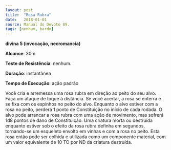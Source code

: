 ```yaml
---
layout: post
title:  "Rosa Rubra"
date:   2018-01-01
source: Manual do Devoto 89.
tags: [nenhum, bardo]
---
```


**divina 5 (invocação, necromancia)**

**Alcance**: 30m

**Teste de Resistência**: nenhum.

**Duração**: instantânea

**Tempo de Execução**: ação padrão

Você cria e arremessa uma rosa rubra em direção ao peito do seu alvo. Faça um ataque de toque à distância. Se você acertar, a rosa se enterra e se fixa com os espinhos no peito do alvo. Enquanto o alvo estiver com a rosa no peito, perderá 1 ponto de Constituição no início de cada rodada. O alvo pode arrancar a rosa rubra com uma ação de movimento, mas sofrerá 1d8 pontos de dano de Constituição. Uma criatura morta ou destruída enquanto estiver sob o efeito da rosa rubra definha em segundos, tornando-se um esqueleto envolto em vinhas e com a rosa no peito. Esta rosa então pode ser colhida e utilizada como um componente material, com um valor equivalente de 10 TO por ND da criatura destruída.
